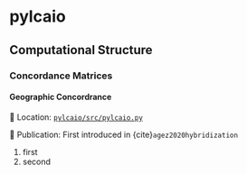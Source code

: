 # pylcaio

## Computational Structure

### Concordance Matrices

#### Geographic Concordrance

🔎 Location: [`pylcaio/src/pylcaio.py`](https://github.com/OASES-project/pylcaio/blob/master/src/pylcaio.pyhttps://github.com/OASES-project/pylcaio/blob/master/src/pylcaio.py)

📄 Publication: First introduced in {cite}`agez2020hybridization`

1. first
2. second

```{bibliography}
```